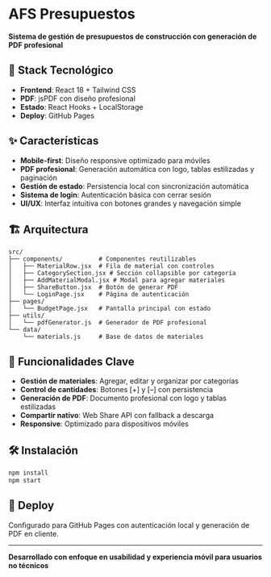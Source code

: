 # AFS Presupuestos

**Sistema de gestión de presupuestos de construcción con generación de PDF profesional**

## 🚀 Stack Tecnológico

- **Frontend**: React 18 + Tailwind CSS
- **PDF**: jsPDF con diseño profesional
- **Estado**: React Hooks + LocalStorage
- **Deploy**: GitHub Pages

## ✨ Características

- **Mobile-first**: Diseño responsive optimizado para móviles
- **PDF profesional**: Generación automática con logo, tablas estilizadas y paginación
- **Gestión de estado**: Persistencia local con sincronización automática
- **Sistema de login**: Autenticación básica con cerrar sesión
- **UI/UX**: Interfaz intuitiva con botones grandes y navegación simple

## 🏗️ Arquitectura

```
src/
├── components/          # Componentes reutilizables
│   ├── MaterialRow.jsx  # Fila de material con controles
│   ├── CategorySection.jsx # Sección collapsible por categoría
│   ├── AddMaterialModal.jsx # Modal para agregar materiales
│   ├── ShareButton.jsx  # Botón de generar PDF
│   └── LoginPage.jsx    # Página de autenticación
├── pages/
│   └── BudgetPage.jsx   # Pantalla principal con estado
├── utils/
│   └── pdfGenerator.js  # Generador de PDF profesional
└── data/
    └── materials.js     # Base de datos de materiales
```

## 🎯 Funcionalidades Clave

- **Gestión de materiales**: Agregar, editar y organizar por categorías
- **Control de cantidades**: Botones [+] y [–] con persistencia
- **Generación de PDF**: Documento profesional con logo y tablas estilizadas
- **Compartir nativo**: Web Share API con fallback a descarga
- **Responsive**: Optimizado para dispositivos móviles

## 🛠️ Instalación

```bash
npm install
npm start
```

## 📱 Deploy

Configurado para GitHub Pages con autenticación local y generación de PDF en cliente.

---

**Desarrollado con enfoque en usabilidad y experiencia móvil para usuarios no técnicos**
